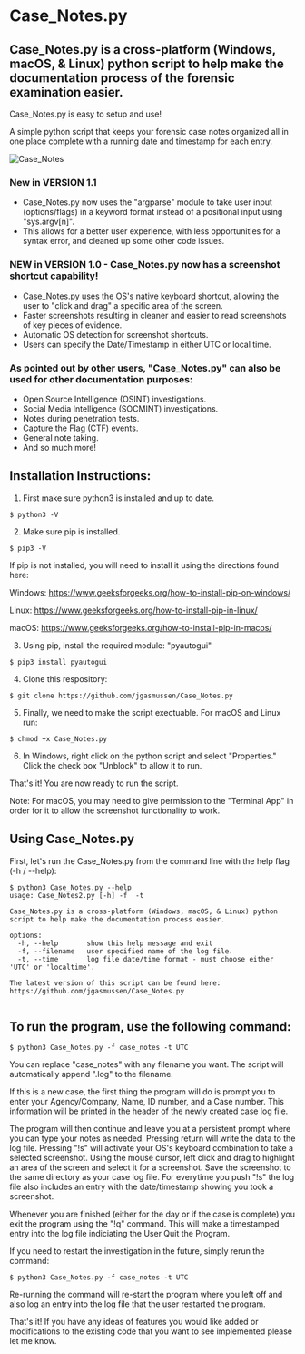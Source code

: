# Case_Notes.py

## Case_Notes.py is a cross-platform (Windows, macOS, & Linux) python script to help make the documentation process of the forensic examination easier.

Case_Notes.py is easy to setup and use!

A simple python script that keeps your forensic case notes organized all in one place complete with a running date and timestamp for each entry.

![Case_Notes](https://github.com/jgasmussen/Case_Notes.py/blob/main/Case_Notes.gif)

### New in VERSION 1.1
- Case_Notes.py now uses the "argparse" module to take user input (options/flags) in a keyword format instead of a positional input using "sys.argv[n]".
- This allows for a better user experience, with less opportunities for a syntax error, and cleaned up some other code issues.

### NEW in VERSION 1.0 - Case_Notes.py now has a screenshot shortcut capability! 
- Case_Notes.py uses the OS's native keyboard shortcut, allowing the user to "click and drag" a specific area of the screen.
- Faster screenshots resulting in cleaner and easier to read screenshots of key pieces of evidence.
- Automatic OS detection for screenshot shortcuts. 
- Users can specify the Date/Timestamp in either UTC or local time. 

### As pointed out by other users, "Case_Notes.py" can also be used for other documentation purposes: 
- Open Source Intelligence (OSINT) investigations.
- Social Media Intelligence (SOCMINT) investigations.
- Notes during penetration tests.
- Capture the Flag (CTF) events. 
- General note taking.
- And so much more!

## Installation Instructions:

1. First make sure python3 is installed and up to date.

  ``` 
  $ python3 -V
  ```

2. Make sure pip is installed.

  ```
  $ pip3 -V
  ```
  
  If pip is not installed, you will need to install it using the directions found here: 
  
  Windows: https://www.geeksforgeeks.org/how-to-install-pip-on-windows/
  
  Linux: https://www.geeksforgeeks.org/how-to-install-pip-in-linux/
  
  macOS: https://www.geeksforgeeks.org/how-to-install-pip-in-macos/
  

3. Using pip, install the required module: "pyautogui"

  ```
  $ pip3 install pyautogui
  ```

4. Clone this respository:

  ```
  $ git clone https://github.com/jgasmussen/Case_Notes.py
  ```

5. Finally, we need to make the script exectuable. For macOS and Linux run:

  ```
  $ chmod +x Case_Notes.py
  ```

6. In Windows, right click on the python script and select "Properties." Click the check box "Unblock" to allow it to run.

That's it! You are now ready to run the script.

Note: For macOS, you may need to give permission to the "Terminal App" in order for it to allow the screenshot functionality to work.  

## Using Case_Notes.py

First, let's run the Case_Notes.py from the command line with the help flag (-h / --help):

```
$ python3 Case_Notes.py --help
usage: Case_Notes2.py [-h] -f  -t

Case_Notes.py is a cross-platform (Windows, macOS, & Linux) python script to help make the documentation process easier.

options:
  -h, --help       show this help message and exit
  -f, --filename   user specified name of the log file.
  -t, --time       log file date/time format - must choose either 'UTC' or 'localtime'.

The latest version of this script can be found here: https://github.com/jgasmussen/Case_Notes.py
                                                                                                 
```


## To run the program, use the following command:

```
$ python3 Case_Notes.py -f case_notes -t UTC
```

You can replace "case_notes" with any filename you want. The script will automatically append ".log" to the filename.

If this is a new case, the first thing the program will do is prompt you to enter your Agency/Company, Name, ID number, and a Case number. This information will be printed in the header of the newly created case log file.

The program will then continue and leave you at a persistent prompt where you can type your notes as needed. 
Pressing return will write the data to the log file.
Pressing "!s" will activate your OS's keyboard combination to take a selected screenshot. Using the mouse cursor, left click and drag to highlight an area of the screen and select it for a screenshot. Save the screenshot to the same directory as your case log file. 
For everytime you push "!s" the log file also includes an entry with the date/timestamp showing you took a screenshot.

Whenever you are finished (either for the day or if the case is complete) you exit the program using the "!q" command.
This will make a timestamped entry into the log file indiciating the User Quit the Program.

If you need to restart the investigation in the future, simply rerun the command:

```
$ python3 Case_Notes.py -f case_notes -t UTC
```

Re-running the command will re-start the program where you left off and also log an entry into the log file that the user restarted the program.


That's it! If you have any ideas of features you would like added or modifications to the existing code that you want to see implemented please let me know.
